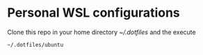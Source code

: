 # Personal WSL configurations

Clone this repo in your home directory *~/.dotfiles* and the execute

```bash
~/.dotfiles/ubuntu
```

